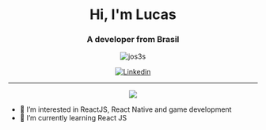 
<h1 align="center">Hi, I'm Lucas</h1>
<h3 align="center">A developer from Brasil</h3>

<p align="center"> <img src=https://github-readme-stats.vercel.app/api?username=lucasvss2&show_icons=true&theme=dark&bg_color=0d1117&icon_color=4ca6ff alt=jos3s /> </p>

<p align="center">
  <a href="https://www.linkedin.com/in/lucasvss2/">
      <img src="https://img.shields.io/badge/linkedin-%230077B5.svg?&style=for-the-badge&logo=linkedin&logoColor=white" alt="Linkedin"/>
  </a>
</p>


---
<p align="center">
   <img src="https://img.shields.io/badge/Visual_Studio_Code-0078D4?style=for-the-badge&logo=visual%20studio%20code&logoColor=white" />
</p>


- 👀 I’m interested in ReactJS, React Native and game development
- 🌱 I’m currently learning React JS

